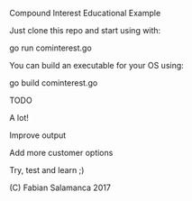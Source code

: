 Compound Interest Educational Example

Just clone this repo and start using with:

go run cominterest.go

You can build an executable for your OS using:

go build cominterest.go

TODO

A lot!

Improve output

Add more customer options

Try, test and learn ;)

(C) Fabian Salamanca 2017
